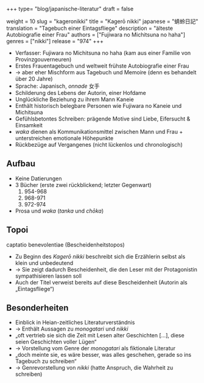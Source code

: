 +++
type= "blog/japanische-literatur"
draft = false

weight = 10
slug = "kageronikki"
title = "Kagerō nikki"
japanese = "蜻蛉日記"
translation = "Tagebuch einer Eintagsfliege"
description = "älteste Autobiografie einer Frau"
authors = ["Fujiwara no Michitsuna no haha"]
genres = ["nikki"]
release = "974"
+++

- Verfasser: Fujiwara no Michitsuna no haha (kam aus einer Familie von Provinzgouverneuren)
- Erstes Frauentagebuch und weltweit frühste Autobiografie einer Frau
- -> aber eher Mischform aus Tagebuch und Memoire (denn es behandelt über 20 Jahre)
- Sprache: Japanisch, _onnade_ 女手
- Schilderung des Lebens der Autorin, einer Hofdame
- Unglückliche Beziehung zu ihrem Mann Kaneie
- Enthält historisch belegbare Personen wie Fujiwara no Kaneie und Michitsuna
- Gefühlsbetontes Schreiben: prägende Motive sind Liebe, Eifersucht & Einsamkeit
- _waka_ dienen als Kommunikationsmittel zwischen Mann und Frau + unterstreichen emotionale Höhepunkte
- Rückbezüge auf Vergangenes (nicht lückenlos und chronologisch)

## Aufbau

- Keine Datierungen
- 3 Bücher (erste zwei rückblickend; letzter Gegenwart)
    1. 954-968
    2. 968-971
    3. 972-974
- Prosa und _waka_ (_tanka_ und _chōka_)

## Topoi

captatio benevolentiae (Bescheidenheitstopos)

- Zu Beginn des _Kagerō nikki_ beschreibt sich die Erzählerin selbst als klein und unbedeutend
- -> Sie zeigt dadurch Bescheidenheit, die den Leser mit der Protagonistin sympathisieren lassen soll
- Auch der Titel verweist bereits auf diese Bescheidenheit (Autorin als „Eintagsfliege“)

## Besonderheiten

- Einblick in Heian-zeitliches Literaturverständnis
- -> Enthält Aussagen zu _monogatari_ und _nikki_
- „oft vertrieb sie sich die Zeit mit Lesen alter Geschichten \[...\], diese seien Geschichten voller Lügen“
- -> Vorstellung vom Genre der _monogatari_ als fiktionale Literatur
- „doch meinte sie, es wäre besser, was alles geschehen, gerade so ins Tagebuch zu schreiben“
- -> Genrevorstellung von _nikki_ (hatte Anspruch, die Wahrheit zu schreiben)
